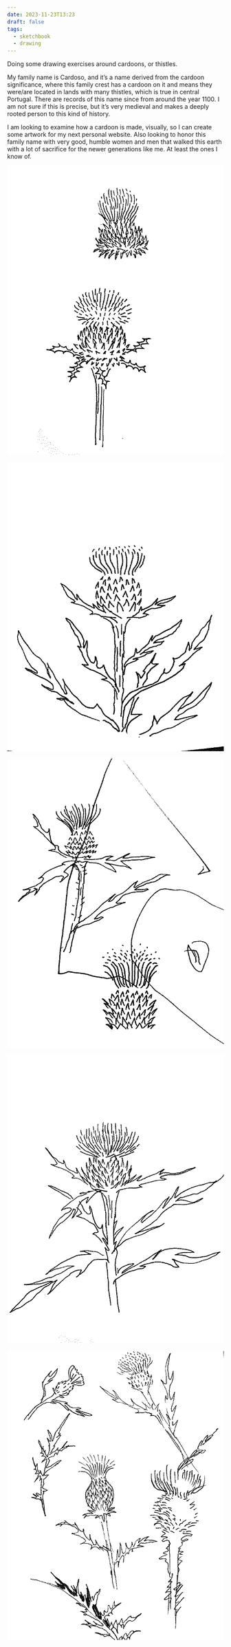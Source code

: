 ```yaml
---
date: 2023-11-23T13:23
draft: false
tags:
  - sketchbook
  - drawing
---
```

Doing some drawing exercises around cardoons, or thistles.

My family name is Cardoso, and it’s a name derived from the cardoon significance, where this family crest has a cardoon on it and means they were/are located in lands with many thistles, which is true in central Portugal. There are records of this name since from around the year 1100. I am not sure if this is precise, but it’s very medieval and makes a deeply rooted person to this kind of history.

I am looking to examine how a cardoon is made, visually, so I can create some artwork for my next personal website. Also looking to honor this family name with very good, humble women and men that walked this earth with a lot of sacrifice for the newer generations like me. At least the ones I know of.

<div image-grid-2col>

![Black ink sketches of cardoons on white paper](../attachment/vsc-paste/2023112313-231123133131.png)

![Black ink sketches of cardoons on white paper](../attachment/vsc-paste/2023112313-231123133142.png)

![Black ink sketches of cardoons on white paper](../attachment/vsc-paste/2023112313-231123133201.png)

![Black ink sketches of cardoons on white paper](../attachment/vsc-paste/2023112313-231123133213.png)

![Black ink sketches of cardoons on white paper](../attachment/vsc-paste/2023112313-231123133318.png)

</div>